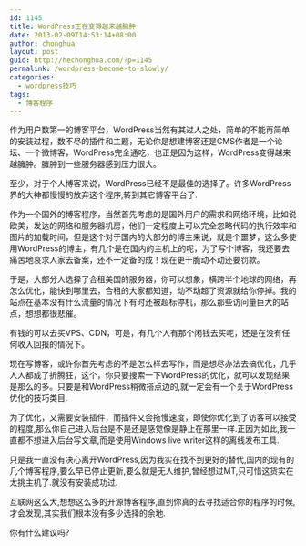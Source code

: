 ```yaml
---
id: 1145
title: WordPress正在变得越来越臃肿
date: 2013-02-09T14:53:14+08:00
author: chonghua
layout: post
guid: http://hechonghua.com/?p=1145
permalink: /wordpress-become-to-slowly/
categories:
  - wordpress技巧
tags:
  - 博客程序
---
```

作为用户数第一的博客平台，WordPress当然有其过人之处，简单的不能再简单的安装过程，数不尽的插件和主题，无论你是想建博客还是CMS作者是一个论坛、一个微博客，WordPress完全通吃，也正是因为这样，WordPress变得越来越臃肿。臃肿到一些服务器感到压力很大。

<!--more-->

至少，对于个人博客来说，WordPress已经不是最佳的选择了。许多WordPress界的大神都慢慢的放弃这个程序,转到其它博客平台了.

作为一个国外的博客程序，当然首先考虑的是国外用户的需求和网络环境，比如说欧美，发达的网络和服务器机房，他们一定程度上可以完全忽略代码的执行效率和图片的加载时间，但是这个对于国内的大部分的博主来说，就是个噩梦，这么多使用WordPress的博主，有几个是在国内的主机上的呢，为了写个博客，我还要去痛苦地哀求人家去备案，还不一定备的成！现在更干脆动不动还要罚款。

于是，大部分人选择了合租美国的服务器，你可以想象，横跨半个地球的网络，再怎么优化，能快到哪里去，合租的大家都知道，动不动超了资源就给你停掉。我的站点在基本没有什么流量的情况下有时还被超标停机，那么那些访问量巨大的站点，想想都很悲催。

有钱的可以去买VPS、CDN，可是，有几个人有那个闲钱去买呢，还是在没有任何收入回报的情况下。

现在写博客，或许你首先考虑的不是怎么样去写作，而是想尽办法去搞优化，几乎人人都成了折腾狂，这个，你只要搜索一下WordPress的优化，就可以发现结果是那么的多。只要是和WordPress稍微搭点边的,就一定会有一个关于WordPress优化的技巧类目.

为了优化，又需要安装插件，而插件又会拖慢速度，即使你优化到了访客可以接受的程度,那么你自己进入后台是不是还是感觉像是静止在那里一样.正因为如此,我一直都不想进入后台写文章,而是使用Windows live writer这样的离线发布工具.

只是我一直没有决心离开WordPress,因为我实在找不到更好的替代,国内的现有的几个博客程序,要么早已停止更新,要么就是无人维护,曾经想过MT,只可惜这货实在太挑主机了.就没有安装成功过.

互联网这么大,想想这么多的开源博客程序,直到你真的去寻找适合你的程序的时候,才会发现,其实我们根本没有多少选择的余地.

你有什么建议吗?
